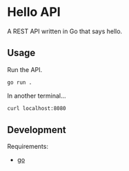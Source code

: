 # Hello API

A REST API written in Go that says hello.

## Usage

Run the API.

```sh
go run .
```

In another terminal...

```sh
curl localhost:8080
```

## Development

Requirements:

* [go](https://golang.org)

